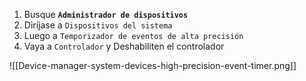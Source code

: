 1. Busque **`Administrador de dispositivos`**
2. Diríjase a `Dispositivos del sistema`
3. Luego a `Temporizador de eventos de alta precisión`
4. Vaya a `Controlador` y Deshabiliten el controlador

![[Device-manager-system-devices-high-precision-event-timer.png]]